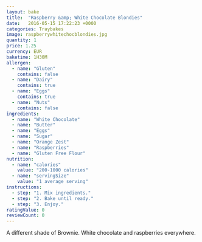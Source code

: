 ```yaml
---
layout: bake
title:  "Raspberry &amp; White Chocolate Blondies"
date:   2016-05-15 17:22:23 +0000
categories: Traybakes
image: raspberrywhitechocblondies.jpg
quantity: 1
price: 1.25
currency: EUR
baketime: 1H30M
allergen:
  - name: "Gluten"
    contains: false
  - name: "Dairy"
    contains: true
  - name: "Eggs"
    contains: true
  - name: "Nuts"
    contains: false
ingredients:
  - name: "White Chocolate"
  - name: "Butter"
  - name: "Eggs"
  - name: "Sugar"
  - name: "Orange Zest"
  - name: "Raspberries"
  - name: "Gluten Free Flour"
nutrition:
  - name: "calories"
    value: "200-1000 calories"
  - name: "servingSize"
    value: "1 average serving"
instructions:
  - step: "1. Mix ingredients."
  - step: "2. Bake until ready."
  - step: "3. Enjoy."
ratingValue: 0
reviewCount: 0
---
```

A different shade of Brownie. White chocolate and raspberries everywhere.
